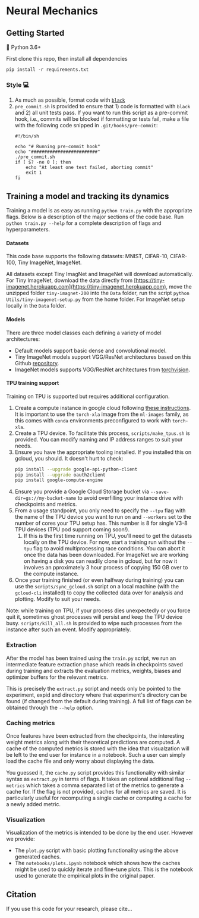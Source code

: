 # Neural Mechanics

## Getting Started
:snake: Python 3.6+

First clone this repo, then install all dependencies
```
pip install -r requirements.txt
```

### Style :computer:
1. As much as possible, format code with [`black`](https://black.readthedocs.io/en/stable/)
1. `pre_commit.sh` is provided to ensure that 1) code is formatted with `black` and 2) all unit tests pass. If you want to run this script as a pre-commit hook, i.e., commits will be blocked if formatting or tests fail, make a file with the following code snipped in `.git/hooks/pre-commit`:
    ```
    #!/bin/sh

    echo "# Running pre-commit hook"
    echo "#########################"
    ./pre_commit.sh
    if [ $? -ne 0 ]; then
        echo "At least one test failed, aborting commit"
        exit 1
    fi
    ```

## Training a model and tracking its dynamics
Training a model is as easy as running `python train.py` with the appropriate flags.
Below is a description of the major sections of the code base. Run `python train.py --help` for a complete description of flags and hyperparameters.

#### Datasets
This code base supports the following datasets: MNIST, CIFAR-10, CIFAR-100, Tiny ImageNet, ImageNet.

All datasets except Tiny ImagNet and ImageNet will download automatically.  For Tiny ImageNet, download the data directly from [https://tiny-imagenet.herokuapp.com](https://tiny-imagenet.herokuapp.com), move the unzipped folder ``tiny-imagnet-200`` into the ```Data``` folder, run the script `python Utils/tiny-imagenet-setup.py` from the home folder. For ImageNet setup locally in the ```Data``` folder.

#### Models

There are three model classes each defining a variety of model architectures:
 - Default models support basic dense and convolutional model.
 - Tiny ImageNet models support VGG/ResNet architectures based on this Github [repository](https://github.com/weiaicunzai/pytorch-cifar100).
 - ImageNet models supports VGG/ResNet architectures from [torchvision](https://pytorch.org/docs/stable/torchvision/models.html).

#### TPU training support
Training on TPU is supported but requires additional configuration.

1. Create a compute instance in google cloud following [these instructions](https://cloud.google.com/tpu/docs/tutorials/resnet-pytorch). It is important to use the `torch-xla` image from the `ml-images` family, as this comes with `conda` environments preconfigured to work with `torch-xla`.
1. Create a TPU device. To facilitate this process, `scripts/make_tpus.sh` is provided. You can modify naming and IP address ranges to suit your needs.
1. Ensure you have the appropriate tooling installed. If you installed this on gcloud, you should. It doesn't hurt to check:
    ```bash
    pip install --upgrade google-api-python-client
    pip install --upgrade oauth2client
    pip install google-compute-engine
    ```
1. Ensure you provide a Google Cloud Storage bucket via `--save-dir=gs://my-bucket-name` to avoid overfilling your instance drive with checkpoints and metrics.
1. From a usage standpoint, you only need to specify the `--tpu` flag with the name of the TPU device you want to run on and `--workers` set to the number of cores your TPU setup has. This number is 8 for single V3-8 TPU devices (TPU pod support coming soon!).
    1. If this is the first time running on TPU, you'll need to get the datasets locally on the TPU device. For now, start a training run without the `--tpu` flag to avoid multiprocessing race conditions. You can abort it once the data has been downloaded. For ImageNet we are working on having a disk you can readily clone in gcloud, but for now it involves an pproximately 3 hour process of copying 150 GB over to the compute instance.
1. Once your training finished (or even halfway during training) you can use the `scripts/sync_gcloud.sh` script on a local machine (with the `gcloud-cli` installed) to copy the collected data over for analysis and plotting. Modify to suit your needs.

Note: while training on TPU, if your process dies unexpectedly or you force quit it, sometimes ghost processes will persist and keep the TPU device busy. `scripts/kill_all.sh` is provided to wipe such processes from the instance after such an event. Modify appropriately.

### Extraction

After the model has been trained using the `train.py` script, we run an intermediate feature extraction phase which reads in checkpoints saved during training and extracts the evaluation metrics, weights, biases and optimizer buffers for the relevant metrics.

This is precisely the `extract.py` script and needs only be pointed to the experiment, expid and directory where that experiment's directory can be found (if changed from the default during training).
A full list of flags can be obtained through the `--help` option.

### Caching metrics

Once features have been extracted from the checkpoints, the interesting weight metrics along with their theoretical predictions are computed.
A cache of the computed metrics is stored with the idea that visualzation will be left to the end user for instance in a notebook.
Such a user can simply load the cache file and only worry about displaying the data.

You guessed it, the `cache.py` script provides this functionality with similar syntax as `extract.py` in terms of flags.
It takes an optional additional flag `--metrics` which takes a comma separated list of the metrics to generate a cache for.
If the flag is not provided, caches for all metrics are saved.
It is particularly useful for recomputing a single cache or computing a cache for a newly added metric.

### Visualization

Visualization of the metrics is intended to be done by the end user.
However we provide:
- The `plot.py` script with basic plotting functionality using the above generated caches.
- The `notebooks/plots.ipynb` notebook which shows how the caches might be used to quickly iterate and fine-tune plots. This is the notebook used to generate the empirical plots in the original paper.

## Citation
If you use this code for your research, please cite...
